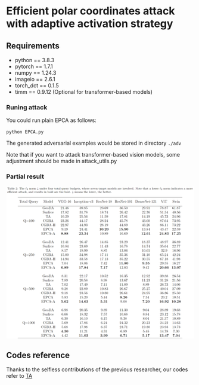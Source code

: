 # Efficient polar coordinates attack with adaptive activation strategy 

## Requirements

+ python == 3.8.3
+ pytorch == 1.7.1
+ numpy == 1.24.3
+ imageio == 2.6.1
+ torch_dct == 0.1.5
+ timm == 0.9.12 (Optional for transformer-based models)

### Runing attack

You could run plain EPCA as follows:

```
python EPCA.py 
```

The generated adversarial examples would be stored in directory `./adv`

Note that if you want to attack transformer-based vision models, some adjustment should be made in attack_utils.py

### Partial result
![Result](https://github.com/RYC-98/EPCA/blob/main/table2.png)

## Codes reference
Thanks to the selfless contributions of the previous researcher, our codes refer to [TA](https://github.com/xiaosen-wang/TA)
